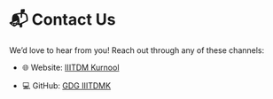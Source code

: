 # 📬 Contact Us

We’d love to hear from you! Reach out through any of these channels:

- 🌐 Website: [IIITDM Kurnool](https://iiitk.ac.in)
<!-- - 🐦 Twitter: [@gdgiiitdmk](https://twitter.com/gdgiiitdmk) -->
- 💻 GitHub: [GDG IIITDMK](https://github.com/Google-Developers-Group-IIITDMK)
<!-- - 📧 Email: gdg-iiitdmk@iiitdm.ac.in -->
